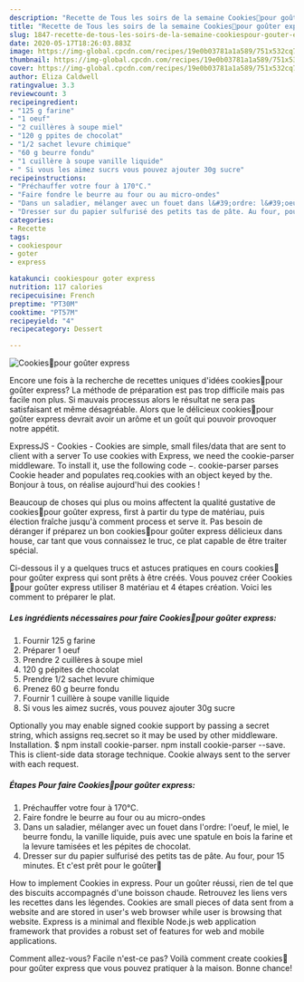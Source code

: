 ```yaml
---
description: "Recette de Tous les soirs de la semaine Cookies🍪pour goûter express"
title: "Recette de Tous les soirs de la semaine Cookies🍪pour goûter express"
slug: 1847-recette-de-tous-les-soirs-de-la-semaine-cookiespour-gouter-express
date: 2020-05-17T18:26:03.883Z
image: https://img-global.cpcdn.com/recipes/19e0b03781a1a589/751x532cq70/cookies🍪pour-gouter-express-photo-principale-de-la-recette.jpg
thumbnail: https://img-global.cpcdn.com/recipes/19e0b03781a1a589/751x532cq70/cookies🍪pour-gouter-express-photo-principale-de-la-recette.jpg
cover: https://img-global.cpcdn.com/recipes/19e0b03781a1a589/751x532cq70/cookies🍪pour-gouter-express-photo-principale-de-la-recette.jpg
author: Eliza Caldwell
ratingvalue: 3.3
reviewcount: 3
recipeingredient:
- "125 g farine"
- "1 oeuf"
- "2 cuillères à soupe miel"
- "120 g ppites de chocolat"
- "1/2 sachet levure chimique"
- "60 g beurre fondu"
- "1 cuillère à soupe vanille liquide"
- " Si vous les aimez sucrs vous pouvez ajouter 30g sucre"
recipeinstructions:
- "Préchauffer votre four à 170°C."
- "Faire fondre le beurre au four ou au micro-ondes"
- "Dans un saladier, mélanger avec un fouet dans l&#39;ordre: l&#39;oeuf, le miel, le beurre fondu, la vanille liquide, puis avec une spatule en bois la farine et la levure tamisées et les pépites de chocolat."
- "Dresser sur du papier sulfurisé des petits tas de pâte. Au four, pour 15 minutes. Et c&#39;est prêt pour le goûter🍪"
categories:
- Recette
tags:
- cookiespour
- goter
- express

katakunci: cookiespour goter express 
nutrition: 117 calories
recipecuisine: French
preptime: "PT30M"
cooktime: "PT57M"
recipeyield: "4"
recipecategory: Dessert

---
```



![Cookies🍪pour goûter express](https://img-global.cpcdn.com/recipes/19e0b03781a1a589/751x532cq70/cookies🍪pour-gouter-express-photo-principale-de-la-recette.jpg)

Encore une fois à la recherche de recettes uniques d'idées cookies🍪pour goûter express? La méthode de préparation est pas trop difficile mais pas facile non plus. Si mauvais processus alors le résultat ne sera pas satisfaisant et même désagréable. Alors que le délicieux cookies🍪pour goûter express devrait avoir un arôme et un goût qui pouvoir provoquer notre appétit.

ExpressJS - Cookies - Cookies are simple, small files/data that are sent to client with a server To use cookies with Express, we need the cookie-parser middleware. To install it, use the following code −. cookie-parser parses Cookie header and populates req.cookies with an object keyed by the. Bonjour à tous, on réalise aujourd&#39;hui des cookies !

Beaucoup de choses qui plus ou moins affectent la qualité gustative de cookies🍪pour goûter express, first à partir du type de matériau, puis élection fraîche jusqu'à comment process et serve it. Pas besoin de déranger if préparez un bon cookies🍪pour goûter express délicieux dans house, car tant que vous connaissez le truc, ce plat capable de être traiter spécial.


Ci-dessous il y a quelques trucs et astuces pratiques en cours cookies🍪pour goûter express qui sont prêts à être créés. Vous pouvez créer Cookies🍪pour goûter express utiliser 8 matériau et 4 étapes création. Voici les comment to préparer le plat.

<!--inarticleads1-->

##### Les ingrédients nécessaires pour faire Cookies🍪pour goûter express:

1. Fournir 125 g farine
1. Préparer 1 oeuf
1. Prendre 2 cuillères à soupe miel
1.  120 g pépites de chocolat
1. Prendre 1/2 sachet levure chimique
1. Prenez 60 g beurre fondu
1. Fournir 1 cuillère à soupe vanille liquide
1.   Si vous les aimez sucrés, vous pouvez ajouter 30g sucre


Optionally you may enable signed cookie support by passing a secret string, which assigns req.secret so it may be used by other middleware. Installation. $ npm install cookie-parser. npm install cookie-parser --save. This is client-side data storage technique. Cookie always sent to the server with each request. 

<!--inarticleads2-->

##### Étapes Pour faire Cookies🍪pour goûter express:

1. Préchauffer votre four à 170°C.
1. Faire fondre le beurre au four ou au micro-ondes
1. Dans un saladier, mélanger avec un fouet dans l&#39;ordre: l&#39;oeuf, le miel, le beurre fondu, la vanille liquide, puis avec une spatule en bois la farine et la levure tamisées et les pépites de chocolat.
1. Dresser sur du papier sulfurisé des petits tas de pâte. Au four, pour 15 minutes. Et c&#39;est prêt pour le goûter🍪


How to implement Cookies in express. Pour un goûter réussi, rien de tel que des biscuits accompagnés d&#39;une boisson chaude. Retrouvez les liens vers les recettes dans les légendes. Cookies are small pieces of data sent from a website and are stored in user&#39;s web browser while user is browsing that website. Express is a minimal and flexible Node.js web application framework that provides a robust set of features for web and mobile applications. 


Comment allez-vous? Facile n'est-ce pas? Voilà comment create cookies🍪pour goûter express que vous pouvez pratiquer à la maison. Bonne chance!
